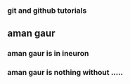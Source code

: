 ### git and github tutorials

## aman gaur

### aman gaur is in ineuron

### aman gaur is nothing without .....

